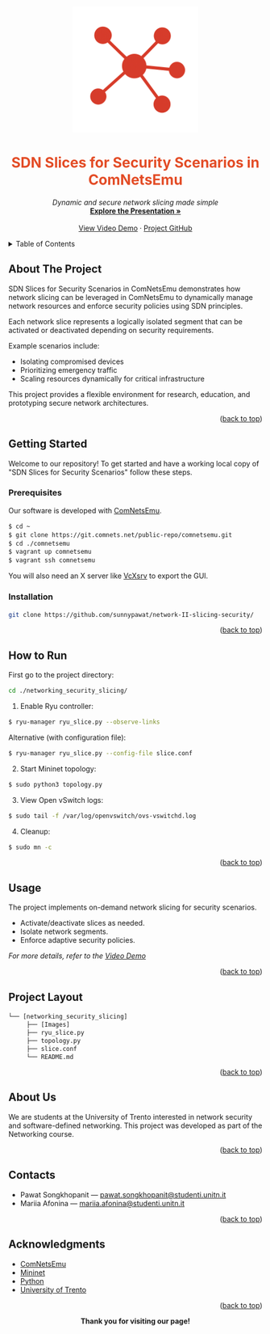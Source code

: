 
<a name="readme-top"></a>

<!-- PROJECT LOGO -->
<p align="center">
  <a href="https://github.com/sunnypawat/network-II-slicing-security/">
    <img src="images/logos_and_icons/icon.png" alt="Logo" width="250" height="250">
  </a>
</p>

<h1 align="center" style="color:#E34C26">SDN Slices for Security Scenarios in ComNetsEmu</h1>

<p align="center">
  <em>Dynamic and secure network slicing made simple</em>
    <br />
  <a href="https://docs.google.com/presentation/d/1a5Nu0xaqI02GTYYub3PESSVfszO_r_Mgpqkt9nufSZo/edit?slide=id.g304dfe70e09_0_40#slide=id.g304dfe70e09_0_40"><strong>Explore the Presentation »</strong></a>
  <br />
  <br />
  <a href="https://youtu.be/uhIPjDqtWho">View Video Demo</a>
  ·
  <a href="https://github.com/sunnypawat/network-II-slicing-security/">Project GitHub</a>
</p>

<!-- TABLE OF CONTENTS -->
<details>
  <summary>Table of Contents</summary>
  <ol>
    <li><a href="#about-the-project">About The Project</a></li>
    <li><a href="#built-with">Built With</a></li>
    <li><a href="#getting-started">Getting Started</a>
      <ul>
        <li><a href="#prerequisites">Prerequisites</a></li>
        <li><a href="#installation">Installation</a></li>
      </ul>
    </li>
    <li><a href="#how-to-run">How to Run</a></li>
    <li><a href="#usage">Usage</a></li>
    <li><a href="#project-layout">Project Layout</a></li>
    <li><a href="#about-us">About Us</a></li>
    <li><a href="#contacts">Contacts</a></li>
    <li><a href="#acknowledgments">Acknowledgments</a></li>
  </ol>
</details>

<!-- ABOUT THE PROJECT -->
## About The Project

SDN Slices for Security Scenarios in ComNetsEmu demonstrates how network slicing can be leveraged in ComNetsEmu to dynamically manage network resources and enforce security policies using SDN principles.

Each network slice represents a logically isolated segment that can be activated or deactivated depending on security requirements.

Example scenarios include:
- Isolating compromised devices
- Prioritizing emergency traffic
- Scaling resources dynamically for critical infrastructure

This project provides a flexible environment for research, education, and prototyping secure network architectures.

<p align="right">(<a href="#readme-top">back to top</a>)</p>

<!-- GETTING STARTED -->
## Getting Started

Welcome to our repository! To get started and have a working local copy of "SDN Slices for Security Scenarios" follow these steps.

### Prerequisites

Our software is developed with [ComNetsEmu](https://www.granelli-lab.org/researches/relevant-projects/comnetsemu-labs).

```bash
$ cd ~
$ git clone https://git.comnets.net/public-repo/comnetsemu.git
$ cd ./comnetsemu
$ vagrant up comnetsemu
$ vagrant ssh comnetsemu
```

You will also need an X server like [VcXsrv](https://sourceforge.net/projects/vcxsrv/) to export the GUI.

### Installation

```bash
git clone https://github.com/sunnypawat/network-II-slicing-security/
```

<p align="right">(<a href="#readme-top">back to top</a>)</p>

<!-- HOW TO RUN -->
## How to Run

First go to the project directory:

```bash
cd ./networking_security_slicing/
```

1. Enable Ryu controller:

```bash
$ ryu-manager ryu_slice.py --observe-links
```

Alternative (with configuration file):

```bash
$ ryu-manager ryu_slice.py --config-file slice.conf
```

2. Start Mininet topology:

```bash
$ sudo python3 topology.py
```

3. View Open vSwitch logs:

```bash
$ sudo tail -f /var/log/openvswitch/ovs-vswitchd.log
```

4. Cleanup:

```bash
$ sudo mn -c
```

<p align="right">(<a href="#readme-top">back to top</a>)</p>

<!-- USAGE EXAMPLES -->
## Usage

The project implements on-demand network slicing for security scenarios.

- Activate/deactivate slices as needed.
- Isolate network segments.
- Enforce adaptive security policies.

_For more details, refer to the [Video Demo](https://youtu.be/uhIPjDqtWho)_

<p align="right">(<a href="#readme-top">back to top</a>)</p>

<!-- PROJECT LAYOUT -->
## Project Layout

```
└── [networking_security_slicing]
     ├── [Images]
     ├── ryu_slice.py
     ├── topology.py
     ├── slice.conf
     └── README.md
```

<p align="right">(<a href="#readme-top">back to top</a>)</p>

<!-- ABOUT US -->
## About Us

We are students at the University of Trento interested in network security and software-defined networking. This project was developed as part of the Networking course.

<p align="right">(<a href="#readme-top">back to top</a>)</p>

<!-- CONTACT -->
## Contacts

- Pawat Songkhopanit — pawat.songkhopanit@studenti.unitn.it
- Mariia Afonina — mariia.afonina@studenti.unitn.it

<p align="right">(<a href="#readme-top">back to top</a>)</p>

<!-- ACKNOWLEDGMENTS -->
## Acknowledgments

* [ComNetsEmu](https://git.comnets.net/public-repo/comnetsemu)
* [Mininet](http://mininet.org/)
* [Python](https://www.python.org/)
* [University of Trento](https://www.unitn.it/en)

<p align="right">(<a href="#readme-top">back to top</a>)</p>

<p align="center"><b>Thank you for visiting our page!</b></p>

<!-- LINKS -->
[Python-logo]: https://img.shields.io/badge/-Python-F9DC3E.svg?logo=python&style=flat
[Python-url]: https://www.python.org/
[VSC-logo]: https://img.shields.io/badge/-Visual%20Studio%20Code-007ACC.svg?logo=visual-studio-code&style=flat
[VSC-url]: https://code.visualstudio.com/
[Mininet-logo]: images/logos_and_icons/mininet.png
[Mininet-url]: http://mininet.org/
[Comnetsemu-logo]: images/logos_and_icons/comnetsemu.png
[Comnetsemu-url]: https://www.granelli-lab.org/researches/relevant-projects/comnetsemu-labs
[GUI]: images/GUI.png
